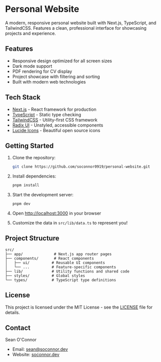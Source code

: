 # Personal Website

A modern, responsive personal website built with Next.js, TypeScript, and TailwindCSS. Features a clean, professional interface for showcasing projects and experience.

## Features

- Responsive design optimized for all screen sizes
- Dark mode support
- PDF rendering for CV display
- Project showcase with filtering and sorting
- Built with modern web technologies

## Tech Stack

- [Next.js](https://nextjs.org/) - React framework for production
- [TypeScript](https://www.typescriptlang.org/) - Static type checking
- [TailwindCSS](https://tailwindcss.com/) - Utility-first CSS framework
- [Radix UI](https://www.radix-ui.com/) - Unstyled, accessible components
- [Lucide Icons](https://lucide.dev/) - Beautiful open source icons

## Getting Started

1. Clone the repository:
   ```bash
   git clone https://github.com/soconnor0919/personal-website.git
   ```

2. Install dependencies:
   ```bash
   pnpm install
   ```

3. Start the development server:
   ```bash
   pnpm dev
   ```

4. Open [http://localhost:3000](http://localhost:3000) in your browser

5. Customize the data in `src/lib/data.ts` to represent you!

## Project Structure

```
src/
├── app/              # Next.js app router pages
├── components/       # React components
│   ├── ui/          # Reusable UI components
│   └── ...          # Feature-specific components
├── lib/             # Utility functions and shared code
├── styles/          # Global styles
└── types/           # TypeScript type definitions
```

## License

This project is licensed under the MIT License - see the [LICENSE](LICENSE) file for details.

## Contact

Sean O'Connor
- Email: sean@soconnor.dev
- Website: [soconnor.dev](https://soconnor.dev)
